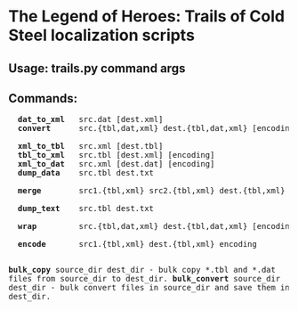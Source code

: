 <h1>The Legend of Heroes: Trails of Cold Steel localization scripts</h1>

<h2><b>Usage: trails.py command args</b></h2>

<h2><b>Commands: </b></h2>
<pre>
  <b>dat_to_xml</b>   src.dat [dest.xml]                                      - convert *.dat file to *.xml.
  <b>convert</b>      src.{tbl,dat,xml} dest.{tbl,dat,xml} [encoding]         - convert *.{tbl,dat,xml} file
                                                                             to dest.{tbl,dat,xml}.
  <b>xml_to_tbl</b>   src.xml [dest.tbl]                                      - convert *.xml file to *.tbl.
  <b>tbl_to_xml</b>   src.tbl [dest.xml] [encoding]                           - convert *.tbl file to *.xml.
  <b>xml_to_dat</b>   src.xml [dest.dat] [encoding]                           - convert *.xml file to *.dat.
  <b>dump_data</b>    src.tbl dest.txt                                        - extract data entries from src.tbl
                                                                                          and write to dest.txt.
  <b>merge</b>        src1.{tbl,xml} src2.{tbl,xml} dest.{tbl,xml} [encoding] - use a text entries of src1 and a data
                                                               entries of src2 and write result to destination file.
  <b>dump_text</b>    src.tbl dest.txt                                        - extract text entries from src.tbl and 
                                                                                                write to dest.txt.
  <b>wrap</b>         src.{tbl,dat,xml} dest.{tbl,dat,xml} [encoding]         - wrap text entries in a source file
                                                                                  so that they fit on the display.
  <b>encode</b>       src1.{tbl,xml} dest.{tbl,xml} encoding                  - change encoding of a source file.

  <b>bulk_copy</b>    source_dir dest_dir                                     - bulk copy *.tbl and *.dat files from
                                                                                               source_dir to dest_dir.
  <b>bulk_convert</b> source_dir dest_dir                                     - bulk convert files in source_dir and
                                                                                                save them in dest_dir.

</pre>
